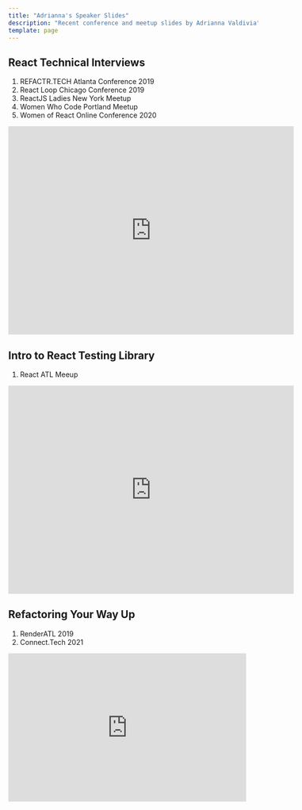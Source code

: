 ```yaml
---
title: "Adrianna's Speaker Slides"
description: "Recent conference and meetup slides by Adrianna Valdivia"
template: page
---
```


## React Technical Interviews

1. REFACTR.TECH Atlanta Conference 2019
2. React Loop Chicago Conference 2019
3. ReactJS Ladies New York Meetup
4. Women Who Code Portland Meetup
5. Women of React Online Conference 2020

<iframe src="https://slides.com/adriannavaldivia/a-react-developers-guide-to-technical-interviews/embed" width="576" height="420" scrolling="no" frameborder="0" webkitallowfullscreen mozallowfullscreen allowfullscreen></iframe>

## Intro to React Testing Library

1. React ATL Meeup

<iframe src="https://slides.com/adriannavaldivia/react-testing-library/embed" width="576" height="420" scrolling="no" frameborder="0" webkitallowfullscreen mozallowfullscreen allowfullscreen></iframe>


## Refactoring Your Way Up

1. RenderATL 2019
2. Connect.Tech 2021

<iframe src="https://docs.google.com/presentation/d/e/2PACX-1vRDZ_7_Eaqy-yaRXukyESn3S3-4N1qLK86x3POoleTQDsF1V6LUbXEZ09KbricmM9Uti_4ru4-ipXIP/embed?start=false&loop=true&delayms=3000" frameborder="0" width="480" height="299" allowfullscreen="true" mozallowfullscreen="true" webkitallowfullscreen="true"></iframe>

